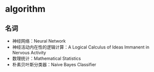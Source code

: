 # algorithm

## 名词

- 神经网络：Neural Network
- 神经活动内在性的逻辑计算：A Logical Calculus of Ideas Immanent in Nervous Activity
- 数理统计：Mathematical Statistics
- 朴素贝叶斯分类器：Naive Bayes Classifier
